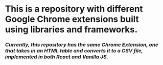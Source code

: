 # This is a repository with different Google Chrome extensions built using libraries and frameworks.

### *Currently, this repository has the same Chrome Extension, one that takes in an HTML table and converts it to a CSV file, implemented in both React and Vanilla JS.*
